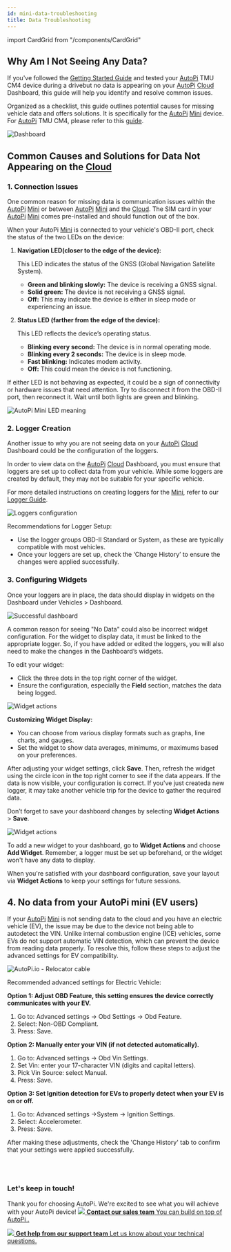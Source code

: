 ```yaml
---
id: mini-data-troubleshooting
title: Data Troubleshooting
---
```


import CardGrid from "/components/CardGrid"

## Why Am I Not Seeing Any Data? 

If you've followed the [Getting Started Guide](/getting_started/autopi_mini/index.md)
and tested your [AutoPi](https://www.autopi.io) TMU CM4 device during a drivebut no data is appearing on 
your [AutoPi](https://www.autopi.io) [Cloud](https://www.autopi.io/software-platform/cloud-management) Dashboard, this guide will help you identify and resolve common issues.

Organized as a checklist, this guide outlines potential causes for missing vehicle
data and offers solutions. It is specifically for the [AutoPi](https://www.autopi.io) [Mini](https://www.autopi.io/hardware/autopi-mini) device. For 
[AutoPi](https://www.autopi.io) TMU CM4, please refer to this [guide](/getting_started/autopi_tmu_cm4/index.md).  

![Dashboard](/img/getting_started/autopi_mini/data_troubleshooting/no_data_dashboard.png)

## Common Causes and Solutions for Data Not Appearing on the [Cloud](https://www.autopi.io/software-platform/cloud-management)  

### 1. Connection Issues 

One common reason for missing data is communication issues within the [AutoPi](https://www.autopi.io) [Mini](https://www.autopi.io/hardware/autopi-mini)
or between [AutoPi](https://www.autopi.io) [Mini](https://www.autopi.io/hardware/autopi-mini) and the [Cloud](https://www.autopi.io/software-platform/cloud-management). The SIM card in your [AutoPi](https://www.autopi.io) [Mini](https://www.autopi.io/hardware/autopi-mini) comes 
pre-installed and should function out of the box. 

When your AutoPi [Mini](https://www.autopi.io/hardware/autopi-mini) is connected to your vehicle's OBD-II port, check the 
status of the two LEDs on the device: 

1. **Navigation LED(closer to the edge of the device):**
    
    This LED indicates the status of the GNSS (Global Navigation Satellite System).
    - **Green and blinking slowly:** The device is receiving a GNSS signal. 
    - **Solid green:** The device is not receiving a GNSS signal. 
    - **Off:** This may indicate the device is either in sleep mode or experiencing an issue. 

2.  **Status LED (farther from the edge of the device):**
    
    This LED reflects the device’s operating status.
    - **Blinking every second:** The device is in normal operating mode. 
    - **Blinking every 2 seconds:** The device is in sleep mode. 
    - **Fast blinking:** Indicates modem activity. 
    - **Off:** This could mean the device is not functioning. 

If either LED is not behaving as expected, it could be a sign of connectivity or 
hardware issues that need attention. Try to disconnect it from the OBD-II port, 
then reconnect it. Wait until both lights are green and blinking.  

![AutoPi Mini LED meaning](/img/getting_started/autopi_mini/data_troubleshooting/mini_light_placements_01.png)

### 2. Logger Creation

Another issue to why you are not seeing data on your [AutoPi](https://www.autopi.io) [Cloud](https://www.autopi.io/software-platform/cloud-management) Dashboard could
be the configuration of the loggers.  

In order to view data on the [AutoPi](https://www.autopi.io) [Cloud](https://www.autopi.io/software-platform/cloud-management) Dashboard, you must ensure that loggers
are set up to collect data from your vehicle. While some loggers are created by 
default, they may not be suitable for your specific vehicle. 

For more detailed instructions on creating loggers for the [Mini](https://www.autopi.io/hardware/autopi-mini), refer to our 
[Logger Guide](/getting_started/autopi_mini/create-mini-loggers).

![Loggers configuration](/img/getting_started/autopi_mini/data_troubleshooting/loggers_configuration.png)

Recommendations for Logger Setup: 
- Use the logger groups OBD-II Standard or System, as these are typically 
  compatible with most vehicles. 
- Once your loggers are set up, check the ‘Change History’ to ensure the 
  changes were applied successfully.

### 3. Configuring Widgets 

Once your loggers are in place, the data should display in widgets on the 
Dashboard under Vehicles > Dashboard. 

![Successful dashboard](/img/getting_started/autopi_mini/data_troubleshooting/successful_data_dashboard.png)

A common reason for seeing "No Data" could also be incorrect widget configuration.
For the widget to display data, it must be linked to the appropriate logger. So, 
if you have added or edited the loggers, you will also need to make the changes 
in the Dashboard’s widgets.  

To edit your widget: 
- Click the three dots in the top right corner of the widget. 
- Ensure the configuration, especially the **Field** section, matches the data being logged. 

![Widget actions](/img/getting_started/autopi_mini/data_troubleshooting/configuration_widget.png)

**Customizing Widget Display:**
- You can choose from various display formats such as graphs, line charts, and gauges.
- Set the widget to show data averages, minimums, or maximums based on your preferences.

After adjusting your widget settings, click **Save**. Then, refresh the widget 
using the circle icon in the top right corner to see if the data appears. 
If the data is now visible, your configuration is correct. If you've just 
createda new logger, it may take another vehicle trip for the device to gather 
the required data.   

Don’t forget to save your dashboard changes by selecting **Widget Actions** > **Save**. 

![Widget actions](/img/getting_started/autopi_mini/data_troubleshooting/widget_action.png)

To add a new widget to your dashboard, go to **Widget Actions** and choose 
**Add Widget**. Remember, a logger must be set up beforehand, or the widget 
won't have any data to display.  

When you're satisfied with your dashboard configuration, save your layout via 
**Widget Actions** to keep your settings for future sessions.  


## 4. No data from your AutoPi mini (EV users)

If your [AutoPi](https://www.autopi.io) [Mini](https://www.autopi.io/hardware/autopi-mini) is not sending data to the cloud and you have an electric vehicle (EV), the issue may be due to the device not being able to autodetect the VIN. Unlike internal combustion engine (ICE) vehicles, some EVs do not support automatic VIN detection, which can prevent the device from reading data properly. To resolve this, follow these steps to adjust the advanced settings for EV compatibility. 

![AutoPi.io - Relocator cable](/img/getting_started/autopi_mini/mini_advanced_settings.png)

Recommended advanced settings for Electric Vehicle:

**Option 1: Adjust OBD Feature, this setting ensures the device correctly communicates with your EV.**

1. Go to: Advanced settings → Obd Settings → Obd Feature.
2. Select: Non-OBD Compliant.
3. Press: Save.

**Option 2: Manually enter your VIN (if not detected automatically).**

1. Go to: Advanced settings → Obd Vin Settings.
2. Set Vin: enter your 17-character VIN (digits and capital letters).
3. Pick Vin Source: select Manual.
4. Press: Save.

**Option 3: Set Ignition detection for EVs to properly detect when your EV is on or off.**
1. Go to: Advanced settings →System -> Ignition Settings.
2. Select: Accelerometer.
3. Press: Save.

After making these adjustments, check the 'Change History' tab to confirm that your settings were applied successfully.


<br>
</br>

### Let's keep in touch!
Thank you for choosing AutoPi. We're excited to see what you will achieve with your AutoPi device! 
<CardGrid home>
[![](/img/shared/favicon.ico) **Contact our sales team** You can build on top of AutoPi .](https://www.autopi.io/contact/)

[![](/img/shared/support_icon.png) **Get help from our support team** Let us know about your technical questions.](https://www.autopi.io/support/)

</CardGrid>

